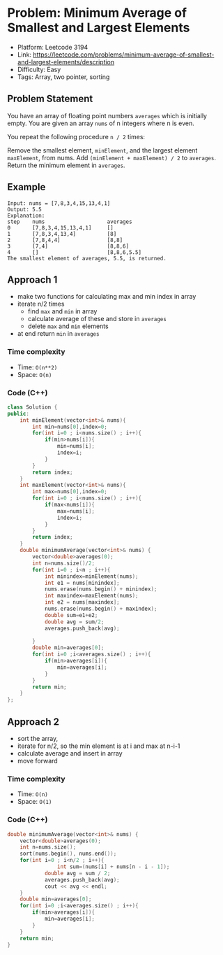 # Problem: Minimum Average of Smallest and Largest Elements

- Platform: Leetcode 3194
- Link: https://leetcode.com/problems/minimum-average-of-smallest-and-largest-elements/description
- Difficulty: Easy
- Tags: Array, two pointer, sorting

## Problem Statement
You have an array of floating point numbers `averages` which is initially empty. You are given an array `nums` of n integers where n is even.

You repeat the following procedure `n / 2` times:

Remove the smallest element, `minElement`, and the largest element `maxElement`, from nums.
Add `(minElement + maxElement) / 2` to `averages`.
Return the minimum element in `averages`.


## Example

```
Input: nums = [7,8,3,4,15,13,4,1]
Output: 5.5
Explanation:
step	nums	                averages
0	    [7,8,3,4,15,13,4,1]	    []
1	    [7,8,3,4,13,4]	        [8]
2	    [7,8,4,4]	            [8,8]
3	    [7,4]	                [8,8,6]
4	    []	                    [8,8,6,5.5]
The smallest element of averages, 5.5, is returned.
```

## Approach 1
- make two functions for calculating max and min index in array
- iterate n/2 times
    - find `max` and `min` in array
    - calculate average of these and store in `averages`
    - delete `max` and `min` elements
- at end return `min` in `averages` 


### Time complexity
- Time: `O(n**2)` 
- Space: `O(n)`

### Code (C++)
```c++
class Solution {
public:
    int minElement(vector<int>& nums){
        int min=nums[0],index=0;
        for(int i=0 ; i<nums.size() ; i++){
            if(min>nums[i]){
                min=nums[i];
                index=i;
            }
        }
        return index;
    }
    int maxElement(vector<int>& nums){
        int max=nums[0],index=0;
        for(int i=0 ; i<nums.size() ; i++){
            if(max<nums[i]){
                max=nums[i];
                index=i;
            }
        }
        return index;
    }
    double minimumAverage(vector<int>& nums) {
        vector<double>averages(0);
        int n=nums.size()/2;
        for(int i=0 ; i<n ; i++){
            int minindex=minElement(nums);
            int e1 = nums[minindex];
            nums.erase(nums.begin() + minindex);
            int maxindex=maxElement(nums);
            int e2 = nums[maxindex];
            nums.erase(nums.begin() + maxindex);
            double sum=e1+e2;
            double avg = sum/2;
            averages.push_back(avg);
            
        }
        double min=averages[0];
        for(int i=0 ;i<averages.size() ; i++){
            if(min>averages[i]){
                min=averages[i];
            }
        }
        return min;
    }
};
```

## Approach 2
- sort the array,
- iterate for n/2, so the min element is at i and max at n-i-1
- calculate average and insert in array
- move forward

### Time complexity
- Time: `O(n)` 
- Space: `O(1)`

### Code (C++)
```c++
double minimumAverage(vector<int>& nums) {
    vector<double>averages(0);
    int n=nums.size();
    sort(nums.begin(), nums.end());
    for(int i=0 ; i<n/2 ; i++){
                int sum=(nums[i] + nums[n - i - 1]);
            double avg = sum / 2;
            averages.push_back(avg);
            cout << avg << endl;
    }
    double min=averages[0];
    for(int i=0 ;i<averages.size() ; i++){
        if(min>averages[i]){
            min=averages[i];
        }
    }
    return min;
}
```
